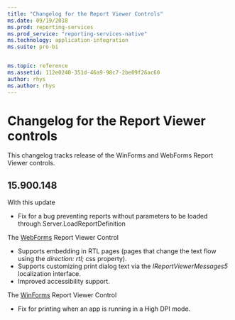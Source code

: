 ```yaml
---
title: "Changelog for the Report Viewer Controls"
ms.date: 09/19/2018
ms.prod: reporting-services
ms.prod_service: "reporting-services-native"
ms.technology: application-integration
ms.suite: pro-bi


ms.topic: reference
ms.assetid: 112e0240-351d-46a9-98c7-2be09f26ac60
author: rhys
ms.author: rhys
---
```

# Changelog for the Report Viewer controls

This changelog tracks release of the WinForms and WebForms Report Viewer controls.

## 15.900.148
With this update
 - Fix for a bug preventing reports without parameters to be loaded through Server.LoadReportDefinition

The [WebForms](https://www.nuget.org/packages/Microsoft.ReportingServices.ReportViewerControl.Webforms/150.900.148) Report Viewer Control
 - Supports embedding in RTL pages (pages that change the text flow using the *direction: rtl;* css property).
 - Supports customizing print dialog text via the *IReportViewerMessages5* localization interface.
 - Improved accessibility support.

The [WinForms](https://www.nuget.org/packages/Microsoft.ReportingServices.ReportViewerControl.Winforms/150.900.148) Report Viewer Control
 - Fix for printing when an app is running in a High DPI mode.
